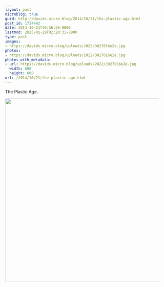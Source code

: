 ```yaml
---
layout: post
microblog: true
guid: http://davids.micro.blog/2014/10/21/the-plastic-age.html
post_id: 1734442
date: 2014-10-21T19:56:59-0800
lastmod: 2025-01-29T02:28:31-0800
type: post
images:
- https://davids.micro.blog/uploads/2022/3027016e2e.jpg
photos:
- https://davids.micro.blog/uploads/2022/3027016e2e.jpg
photos_with_metadata:
- url: https://davids.micro.blog/uploads/2022/3027016e2e.jpg
  width: 600
  height: 600
url: /2014/10/21/the-plastic-age.html
---
```

The Plastic Age.

<img src="/uploads/2022/3027016e2e.jpg" width="600" height="600" alt="">
